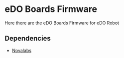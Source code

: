 # eDO Boards Firmware
Here there are the eDO Boards Firmware for eDO Robot

## Dependencies
 - [Novalabs](http://www.novalabs.io/)

